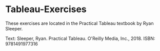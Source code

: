 # Tableau-Exercises

These exercises are located in the Practical Tableau textbook by Ryan Sleeper. 

Text: Sleeper, Ryan. Practical Tableau. O'Reilly Media, Inc., 2018.
ISBN: 9781491977316
